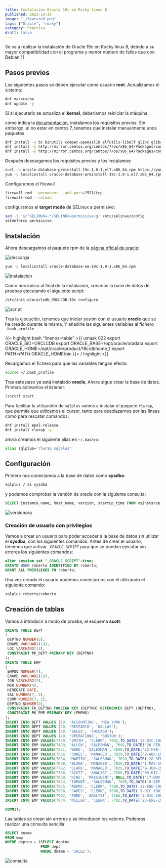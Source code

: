 ```yaml
---
title: Instalación Oracle 19c en Rocky linux 8
published: 2022-10-26
image: "./featured.png"
tags: ["Oracle", "rocky"]
category: Práctica
draft: false
---
```


Se va a realizar la instalación de Oracle 19c en Rocky linux 8, debido a su mayor compatibilidad con el programa y menor número de fallos que con Debian 11.

## Pasos previos

Los siguientes pasos se deben ejecutar como usuario **root**.
Actualizamos el sistema:

```bash
dnf makecache
dnf update -y
```

Si al ejecutarlo se actualiza el **kernel**, deberíamos reiniciar la máquina.


como indica la [documentación](https://docs.oracle.com/en/database/oracle/oracle-database/19/ladbi/running-rpm-packages-to-install-oracle-database.html#GUID-BB7C11E3-D385-4A2F-9EAF-75F4F0AACF02), instalamos los requisitos previos. Sin embargo, al no estar en centos 7, tenemos que instalar manualmente unos paquetes

```bash
dnf install -y bc binutils compat-openssl10 elfutils-libelf glibc glibc-devel ksh libaio libXrender libX11 libXau libXi libXtst libgcc libnsl libstdc++ libxcb libibverbs make policycoreutils policycoreutils-python-utils smartmontools sysstat libnsl2 net-tools nfs-utils unzip
dnf install -y http://mirror.centos.org/centos/7/os/x86_64/Packages/compat-libcap1-1.10-7.el7.x86_64.rpm
dnf install -y http://mirror.centos.org/centos/7/os/x86_64/Packages/compat-libstdc++-33-3.2.3-72.el7.x86_64.rpm
```

Después descargamos los requisitos previos y los instalamos:

```bash
curl -o oracle-database-preinstall-19c-1.0-1.el7.x86_64.rpm https://yum.oracle.com/repo/OracleLinux/OL7/latest/x86_64/getPackage/oracle-database-preinstall-19c-1.0-1.el7.x86_64.rpm
yum -y localinstall oracle-database-preinstall-19c-1.0-1.el7.x86_64.rpm
```

Configuramos el firewall

```bash
firewall-cmd --permanent --add-port=1521/tcp
firewall-cmd --reload
```

configuramos el **target mode** de SELinux a permisivo:

```bash
sed -i 's/^SELINUX=.*/SELINUX=permissive/g' /etc/selinux/config
setenforce permissive
```

## Instalación

Ahora descargamos el paquete rpm de la [página oficial de oracle](https://www.oracle.com/es/database/technologies/oracle19c-linux-downloads.html):

![descarga](descarga.png)

```bash
yum -y localinstall oracle-database-ee-19c-1.0-1.x86_64.rpm 
```

![instalacion](instalacion.png)

Como nos indica al final de la instalación, creamos la base de datos de pruebas ejecutando el siguiente script:

```bash
/etc/init.d/oracledb_ORCLCDB-19c configure
```

![script](script.png)

Tras la ejecución, tenemos que iniciar sesión con el usuario **oracle** que se ha creado durante la misma, Y añadirle las siguientes variables al fichero `.bash_profile`

{{< highlight bash "linenos=table" >}}
umask 022
export ORACLE_SID=ORCLCDB
export ORACLE_BASE=/opt/oracle/oradata
export ORACLE_HOME=/opt/oracle/product/19c/dbhome_1
export PATH=$PATH:$ORACLE_HOME/bin
{{< / highlight >}}

Recargamos el fichero para que las variables tengan efecto:

```bash
source ~/.bash_profile
```

Tras este paso ya está instalado **oracle**, Ahora sigue crear la base de datos. Primero activamos el listener:

```bash
lsnrctl start
```

Para facilitar la utilización de `sqlplus` vamos a instalar el paquete `rlwrap`, que permite que utilicemos el cursor, tanto para desplazarnos por las líneas como para rescatar comandos.

```bash
dnf install epel-release
dnf install rlwrap -y
```

ahora creamos el siguiente alias en `~/.bashrc`:

```bash
alias sqlplus='rlwrap sqlplus'
```

## Configuración

Primero nos conectamos a la base de datos como **sysdba**:

```bash
sqlplus / as sysdba
```

y podemos comprobar la versión de oracle con la siguiente consulta:

```sql
SELECT instance_name, host_name, version, startup_time FROM v$instance;
```

![versionora](versionora.png)

### Creación de usuario con privilegios

Vamos a crear un usuario para poder acceder a la base de datos sin utilizar el **sysdba**, con los siguientes comandos. Antes de crear el usuario, tenemos  que activar `_ORACLE_SCRIPT` para que se puedan ejecutar sin errores los siguientes comandos:

```sql
alter session set "_ORACLE_SCRIPT"=true;
CREATE USER roberto IDENTIFIED BY roberto;
GRANT ALL PRIVILEGES TO roberto;
```

Una vez creado el usuario podemos conectarnos con él utilizando el siguiente comando:

```bash
sqlplus roberto/roberto
```

## Creación de tablas

Vamos a introducir a modo de prueba, el esquema **scott**:

```sql
CREATE TABLE DEPT
(
 DEPTNO NUMBER(2),
 DNAME VARCHAR2(14),
 LOC VARCHAR2(13),
 CONSTRAINT PK_DEPT PRIMARY KEY (DEPTNO)
);
CREATE TABLE EMP
(
 EMPNO NUMBER(4),
 ENAME VARCHAR2(10),
 JOB VARCHAR2(9),
 MGR NUMBER(4),
 HIREDATE DATE,
 SAL NUMBER(7, 2),
 COMM NUMBER(7, 2),
 DEPTNO NUMBER(2),
 CONSTRAINT FK_DEPTNO FOREIGN KEY (DEPTNO) REFERENCES DEPT (DEPTNO),
 CONSTRAINT PK_EMP PRIMARY KEY (EMPNO)
);
INSERT INTO DEPT VALUES (10, 'ACCOUNTING', 'NEW YORK');
INSERT INTO DEPT VALUES (20, 'RESEARCH', 'DALLAS');
INSERT INTO DEPT VALUES (30, 'SALES', 'CHICAGO');
INSERT INTO DEPT VALUES (40, 'OPERATIONS', 'BOSTON');
INSERT INTO EMP VALUES(7369, 'SMITH', 'CLERK', 7902,TO_DATE('17-DIC-1980', 'DD-MON-YYYY'), 800, NULL, 20);
INSERT INTO EMP VALUES(7499, 'ALLEN', 'SALESMAN', 7698,TO_DATE('20-FEB-1981', 'DD-MON-YYYY'), 1600, 300, 30);
INSERT INTO EMP VALUES(7521, 'WARD', 'SALESMAN', 7698,TO_DATE('22-FEB-1981', 'DD-MON-YYYY'), 1250, 500, 30);
INSERT INTO EMP VALUES(7566, 'JONES', 'MANAGER', 7839,TO_DATE('2-ABR-1981', 'DD-MON-YYYY'), 2975, NULL, 20);
INSERT INTO EMP VALUES(7654, 'MARTIN', 'SALESMAN', 7698,TO_DATE('28-SEP-1981', 'DD-MON-YYYY'), 1250, 1400, 30);
INSERT INTO EMP VALUES(7698, 'BLAKE', 'MANAGER', 7839,TO_DATE('1-MAY-1981', 'DD-MON-YYYY'), 2850, NULL, 30);
INSERT INTO EMP VALUES(7782, 'CLARK', 'MANAGER', 7839,TO_DATE('9-JUN-1981', 'DD-MON-YYYY'), 2450, NULL, 10);
INSERT INTO EMP VALUES(7788, 'SCOTT', 'ANALYST', 7566,TO_DATE('09-DIC-1982', 'DD-MON-YYYY'), 3000, NULL, 20);
INSERT INTO EMP VALUES(7839, 'KING', 'PRESIDENT', NULL,TO_DATE('17-NOV-1981', 'DD-MON-YYYY'), 5000, NULL, 10);
INSERT INTO EMP VALUES(7844, 'TURNER', 'SALESMAN', 7698,TO_DATE('8-SEP-1981', 'DD-MON-YYYY'), 1500, 0, 30);
INSERT INTO EMP VALUES(7876, 'ADAMS', 'CLERK', 7788,TO_DATE('12-ENE-1983', 'DD-MON-YYYY'), 1100, NULL, 20);
INSERT INTO EMP VALUES(7900, 'JAMES', 'CLERK', 7698,TO_DATE('3-DIC-1981', 'DD-MON-YYYY'), 950, NULL, 30);
INSERT INTO EMP VALUES(7902, 'FORD', 'ANALYST', 7566,TO_DATE('3-DIC-1981', 'DD-MON-YYYY'), 3000, NULL, 20);
INSERT INTO EMP VALUES(7934, 'MILLER', 'CLERK', 7782,TO_DATE('23-ENE-1982', 'DD-MON-YYYY'), 1300, NULL, 10);

COMMIT;
```

Las tablas se crean sin errores y se introducen los valores. Podemos realizar una consulta sencilla:

```sql
SELECT ename
FROM emp
WHERE deptno = (SELECT deptno
                FROM dept
                WHERE dname = 'SALES');
```

![consulta](consulta.png)